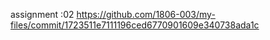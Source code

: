 assignment :02 
https://github.com/1806-003/my-files/commit/1723511e7111196ced6770901609e340738ada1c
